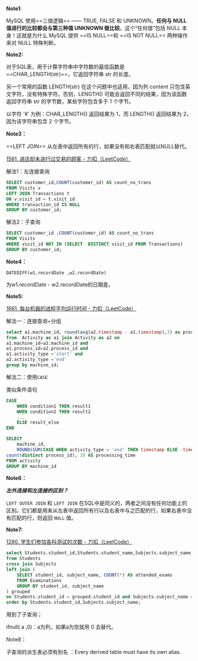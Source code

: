 **Note1**:

MySQL 使用==三值逻辑== —— TRUE, FALSE 和 UNKNOWN。**任何与 NULL 值进行的比较都会与第三种值 UNKNOWN 做比较**。这个“任何值”包括 NULL 本身！这就是为什么 MySQL 提供 ==IS NULL==和 ==IS NOT NULL== 两种操作来对 NULL 特殊判断。



**Note2:**

对于SQL表，用于计算字符串中字符数的最佳函数是 ==CHAR_LENGTH(str)==，它返回字符串 str 的长度。

另一个常用的函数 LENGTH(str) 在这个问题中也适用，因为列 content 只包含英文字符，没有特殊字符。否则，LENGTH() 可能会返回不同的结果，因为该函数返回字符串 str 的字节数，某些字符包含多于 1 个字节。

以字符 '¥' 为例：CHAR_LENGTH() 返回结果为 1，而 LENGTH() 返回结果为 2，因为该字符串包含 2 个字节。



**Note3：**

==LEFT JOIN== 从左表中返回所有的行，如果没有和右表匹配就以NULL替代。



[1581. 进店却未进行过交易的顾客 - 力扣（LeetCode）](https://leetcode.cn/problems/customer-who-visited-but-did-not-make-any-transactions/description/?envType=study-plan-v2&envId=sql-free-50)

解法1：左连接查询

```sql
SELECT customer_id,COUNT(customer_id) AS count_no_trans 
FROM Visits v
LEFT JOIN Transactions t
ON v.visit_id = t.visit_id
WHERE transaction_id IS NULL
GROUP BY customer_id;
```

解法2：子查询

```sql
SELECT customer_id ,COUNT(customer_id) AS count_no_trans
FROM Visits
WHERE visit_id NOT IN (SELECT  DISTINCT visit_id FROM Transactions)
GROUP BY customer_id;
```



**Note4：**

`DATEDIFF(w1.recordDate ,w2.recordDate)`

为w1.recordDate - w2.recordDate的日期差。



**Note5:**

[1661. 每台机器的进程平均运行时间 - 力扣（LeetCode）](https://leetcode.cn/problems/average-time-of-process-per-machine/description/?envType=study-plan-v2&envId=sql-free-50)

解法一：连接查询+分组

```sql
select a1.machine_id, round(avg(a2.timestamp - a1.timestamp),3) as processing_time 
from  Activity as a1 join Activity as a2 on 
a1.machine_id=a2.machine_id and 
a1.process_id=a2.process_id and 
a1.activity_type ='start' and 
a2.activity_type ='end' 
group by machine_id; 
```

解法二：使用`CASE`

类似条件语句

```sql
CASE
    WHEN condition1 THEN result1
    WHEN condition2 THEN result2
    ...
    ELSE result_else
END
```



```sql
SELECT 
    machine_id, 
    ROUND(SUM(CASE WHEN activity_type = 'end' THEN timestamp ELSE -timestamp END) / 
count(distinct process_id), 3) AS processing_time
FROM activity
GROUP BY machine_id
```



**Note6：**

***左外连接和左连接的区别？***

`LEFT OUTER JOIN` 和 `LEFT JOIN` 在SQL中是同义的，两者之间没有任何功能上的区别。它们都是用来从左表中返回所有行以及右表中与之匹配的行，如果右表中没有匹配的行，则返回 `NULL` 值。



**Note7:**

[1280. 学生们参加各科测试的次数 - 力扣（LeetCode）](https://leetcode.cn/problems/students-and-examinations/description/?envType=study-plan-v2&envId=sql-free-50)

```sql
select Students.student_id,Students.student_name,Subjects.subject_name, ifnull(grouped.attended_exams,0) as attended_exams 
from Students 
cross join Subjects 
left join (
    SELECT student_id, subject_name, COUNT(*) AS attended_exams
    FROM Examinations
    GROUP BY student_id, subject_name
) grouped
on Students.student_id = grouped.student_id and Subjects.subject_name = grouped.subject_name
order by Students.student_id,Subjects.subject_name;
```

用到了子查询；

ifnull( a ,0)：a为列，如果a为空就用 0 去替代。



Note8：

子查询的派生表必须有别名 ：Every derived table must have its own alias.
